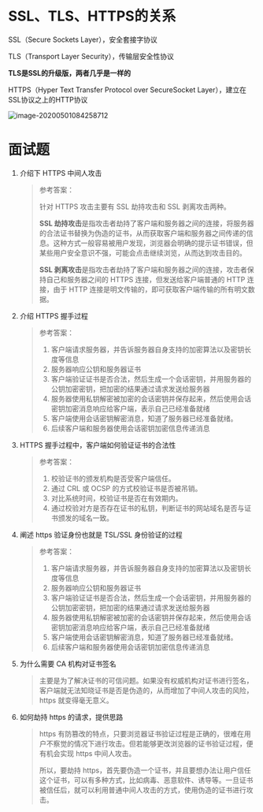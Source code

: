# SSL、TLS、HTTPS的关系

SSL（Secure Sockets Layer），安全套接字协议

TLS（Transport Layer Security），传输层安全性协议

**TLS是SSL的升级版，两者几乎是一样的**

HTTPS（Hyper Text Transfer Protocol over SecureSocket Layer），建立在SSL协议之上的HTTP协议

![image-20200501084258712](http://mdrs.yuanjin.tech/img/20211025160927.png)
# 面试题

1. 介绍下 HTTPS 中间人攻击

   > 参考答案：
   >
   > 针对 HTTPS 攻击主要有 SSL 劫持攻击和 SSL 剥离攻击两种。
   >
   > **SSL 劫持攻击**是指攻击者劫持了客户端和服务器之间的连接，将服务器的合法证书替换为伪造的证书，从而获取客户端和服务器之间传递的信息。这种方式一般容易被用户发现，浏览器会明确的提示证书错误，但某些用户安全意识不强，可能会点击继续浏览，从而达到攻击目的。
   >
   > **SSL 剥离攻击**是指攻击者劫持了客户端和服务器之间的连接，攻击者保持自己和服务器之间的 HTTPS 连接，但发送给客户端普通的 HTTP 连接，由于 HTTP 连接是明文传输的，即可获取客户端传输的所有明文数据。

2. 介绍 HTTPS 握手过程

   > 参考答案：
   >
   > 1. 客户端请求服务器，并告诉服务器自身支持的加密算法以及密钥长度等信息
   > 2. 服务器响应公钥和服务器证书
   > 3. 客户端验证证书是否合法，然后生成一个会话密钥，并用服务器的公钥加密密钥，把加密的结果通过请求发送给服务器
   > 4. 服务器使用私钥解密被加密的会话密钥并保存起来，然后使用会话密钥加密消息响应给客户端，表示自己已经准备就绪
   > 5. 客户端使用会话密钥解密消息，知道了服务器已经准备就绪。
   > 6. 后续客户端和服务器使用会话密钥加密信息传递消息

3. HTTPS 握手过程中，客户端如何验证证书的合法性

   > 参考答案：
   >
   > 1. 校验证书的颁发机构是否受客户端信任。
   > 2. 通过 CRL 或 OCSP 的方式校验证书是否被吊销。
   > 3. 对比系统时间，校验证书是否在有效期内。
   > 4. 通过校验对方是否存在证书的私钥，判断证书的网站域名是否与证书颁发的域名一致。

4. 阐述 https 验证身份也就是 TSL/SSL 身份验证的过程

   > 参考答案：
   >
   > 1. 客户端请求服务器，并告诉服务器自身支持的加密算法以及密钥长度等信息
   > 2. 服务器响应公钥和服务器证书
   > 3. 客户端验证证书是否合法，然后生成一个会话密钥，并用服务器的公钥加密密钥，把加密的结果通过请求发送给服务器
   > 4. 服务器使用私钥解密被加密的会话密钥并保存起来，然后使用会话密钥加密消息响应给客户端，表示自己已经准备就绪
   > 5. 客户端使用会话密钥解密消息，知道了服务器已经准备就绪。
   > 6. 后续客户端和服务器使用会话密钥加密信息传递消息

5. 为什么需要 CA 机构对证书签名

   > 主要是为了解决证书的可信问题。如果没有权威机构对证书进行签名，客户端就无法知晓证书是否是伪造的，从而增加了中间人攻击的风险，https 就变得毫无意义。

6. 如何劫持 https 的请求，提供思路

   >  https 有防篡改的特点，只要浏览器证书验证过程是正确的，很难在用户不察觉的情况下进行攻击。但若能够更改浏览器的证书验证过程，便有机会实现 https 中间人攻击。
   >
   > 所以，要劫持 https，首先要伪造一个证书，并且要想办法让用户信任这个证书，可以有多种方式，比如病毒、恶意软件、诱导等。一旦证书被信任后，就可以利用普通中间人攻击的方式，使用伪造的证书进行攻击。
